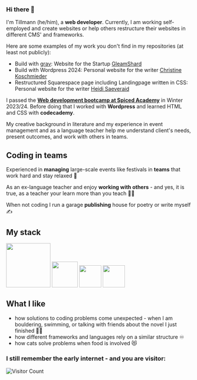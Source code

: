 ### Hi there 👋 

I'm Tillmann (he/him), a **web developer**. Currently, I am working self-employed and create websites or help others restructure their websites in different CMS' and frameworks.

Here are some examples of my work you don't find in my repositories (at least not publicly):
- Build with [grav](https://getgrav.org/): Website for the Startup [GleamShard](https://gleamshard.com/)
- Build with Wordpress 2024: Personal website for the writer [Christine Koschmieder](https://christinekoschmieder.de/)
- Restructured Squarespace page including Landingpage written in CSS: Personal website for the writer [Heidi Saeveraid](https://heidisaevareid.com/)

I passed the [**Web development bootcamp at Spiced Academy**](https://www.spiced-academy.com/de/program/full-stack-web-development) in Winter 2023/24. Before doing that I worked with **Wordpress** and learned HTML and CSS with **codecademy**.

My creative background in literature and my experience in event management and as a language teacher help me understand client's needs, present outcomes, and work with others in teams. 

## Coding in teams

Experienced in **managing** large-scale events like festivals in **teams** that work hard and stay relaxed 🚂

As an ex-language teacher and enjoy **working with others** - and yes, it is true, as a teacher your learn more than you teach 👨‍🏫

When not coding I run a garage **publishing** house for poetry or write myself ✍️

## My stack

<p float="left">
<img src='https://upload.wikimedia.org/wikipedia/commons/thumb/1/10/CSS3_and_HTML5_logos_and_wordmarks.svg/2560px-CSS3_and_HTML5_logos_and_wordmarks.svg.png' width='120'>
<img src='https://cdn4.iconfinder.com/data/icons/logos-3/600/React.js_logo-512.png' width='70'>
<img src='https://upload.wikimedia.org/wikipedia/commons/6/6a/JavaScript-logo.png' width='60'>
<img src='https://upload.wikimedia.org/wikipedia/commons/thumb/4/4c/Typescript_logo_2020.svg/512px-Typescript_logo_2020.svg.png?20221110153201' width='60'>
</p>

## What I like
- how solutions to coding problems come unexpected - when I am bouldering, swimming, or talking with friends about the novel I just finished 🧗‍♂️
- how different frameworks and languages rely on a similar structure ♾️
- how cats solve problems when food is involved 😻

### I still remember the early internet - and you are visitor:
![Visitor Count](https://profile-counter.glitch.me/{TS-Severin}/count.svg)
